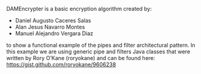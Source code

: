 DAMEncrypter is a basic encryption algorithm created by:
  - Daniel Augusto Caceres Salas
  - Alan Jesus Navarro Montes
   - Manuel Alejandro Vergara Diaz
   
to show a functional example of the pipes and filter architectural pattern. In this example we are using generic pipe and filters Java
classes that were written by Rory O’Kane (roryokane) and can be found here: https://gist.github.com/roryokane/9606238
